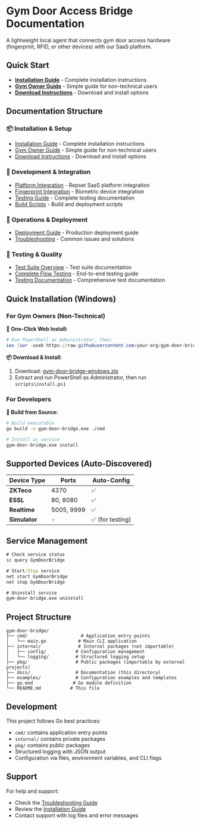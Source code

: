 # Gym Door Access Bridge Documentation

A lightweight local agent that connects gym door access hardware (fingerprint, RFID, or other devices) with our SaaS platform.

## Quick Start

- **[Installation Guide](installation/README.md)** - Complete installation instructions
- **[Gym Owner Guide](installation/gym-owner-guide.md)** - Simple guide for non-technical users
- **[Download Instructions](installation/download.md)** - Download and install options

## Documentation Structure

### 📦 Installation & Setup
- [Installation Guide](installation/README.md) - Complete installation instructions
- [Gym Owner Guide](installation/gym-owner-guide.md) - Simple guide for non-technical users
- [Download Instructions](installation/download.md) - Download and install options

### 🔧 Development & Integration
- [Platform Integration](PLATFORM_INTEGRATION.md) - Repset SaaS platform integration
- [Fingerprint Integration](development/fingerprint-integration.md) - Biometric device integration
- [Testing Guide](development/testing.md) - Complete testing documentation
- [Build Scripts](development/build-scripts.md) - Build and deployment scripts

### 🚀 Operations & Deployment
- [Deployment Guide](operations/deployment.md) - Production deployment guide
- [Troubleshooting](operations/troubleshooting.md) - Common issues and solutions

### 🧪 Testing & Quality
- [Test Suite Overview](testing/README.md) - Test suite documentation
- [Complete Flow Testing](testing/complete-flow-testing.md) - End-to-end testing guide
- [Testing Documentation](testing/testing.md) - Comprehensive test documentation

## Quick Installation (Windows)

### For Gym Owners (Non-Technical)

**🚀 One-Click Web Install:**
```powershell
# Run PowerShell as Administrator, then:
iex (iwr -useb https://raw.githubusercontent.com/your-org/gym-door-bridge/main/public/install-bridge.ps1).Content
```

**📦 Download & Install:**
1. Download: [gym-door-bridge-windows.zip](https://github.com/your-org/gym-door-bridge/releases/latest)
2. Extract and run PowerShell as Administrator, then run `scripts\install.ps1`

### For Developers

**🔧 Build from Source:**
```bash
# Build executable
go build -o gym-door-bridge.exe ./cmd

# Install as service
gym-door-bridge.exe install
```

## Supported Devices (Auto-Discovered)

| Device Type | Ports | Auto-Config |
|-------------|-------|-------------|
| **ZKTeco** | 4370 | ✅ |
| **ESSL** | 80, 8080 | ✅ |
| **Realtime** | 5005, 9999 | ✅ |
| **Simulator** | - | ✅ (for testing) |

## Service Management

```cmd
# Check service status
sc query GymDoorBridge

# Start/Stop service
net start GymDoorBridge
net stop GymDoorBridge

# Uninstall service
gym-door-bridge.exe uninstall
```

## Project Structure

```
gym-door-bridge/
├── cmd/                    # Application entry points
│   └── main.go            # Main CLI application
├── internal/              # Internal packages (not importable)
│   ├── config/           # Configuration management
│   └── logging/          # Structured logging setup
├── pkg/                  # Public packages (importable by external projects)
├── docs/                 # Documentation (this directory)
├── examples/             # Configuration examples and templates
├── go.mod               # Go module definition
└── README.md           # This file
```

## Development

This project follows Go best practices:

- `cmd/` contains application entry points
- `internal/` contains private packages
- `pkg/` contains public packages
- Structured logging with JSON output
- Configuration via files, environment variables, and CLI flags

## Support

For help and support:
- Check the [Troubleshooting Guide](operations/troubleshooting.md)
- Review the [Installation Guide](installation/README.md)
- Contact support with log files and error messages